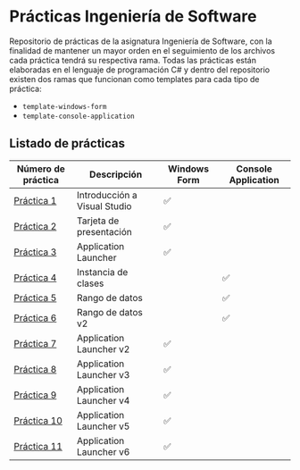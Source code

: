 # Prácticas Ingeniería de Software

Repositorio de prácticas de la asignatura Ingeniería de Software, con la finalidad de mantener un mayor orden en el seguimiento de los archivos cada práctica tendrá su respectiva rama.
Todas las prácticas están elaboradas en el lenguaje de programación C# y dentro del repositorio existen dos ramas que funcionan como templates para cada tipo de práctica:
-	`template-windows-form`
-	`template-console-application`

## Listado de prácticas

| Número de práctica | Descripción | Windows Form | Console Application |
| ----- | -----| -----| ----- |
| [Práctica 1](https://github.com/AngelCruzL/practicas-ingenieriaDeSoftware/tree/practica-1) | Introducción a Visual Studio | ✅ |  |
| [Práctica 2](https://github.com/AngelCruzL/practicas-ingenieriaDeSoftware/tree/practica-2) | Tarjeta de presentación | ✅ |  |
| [Práctica 3](https://github.com/AngelCruzL/practicas-ingenieriaDeSoftware/tree/practica-3) | Application Launcher | ✅ |  |
| [Práctica 4](https://github.com/AngelCruzL/practicas-ingenieriaDeSoftware/tree/practica-4) | Instancia de clases |  | ✅ |
| [Práctica 5](https://github.com/AngelCruzL/practicas-ingenieriaDeSoftware/tree/practica-5) | Rango de datos |  | ✅ |
| [Práctica 6](https://github.com/AngelCruzL/practicas-ingenieriaDeSoftware/tree/practica-6) | Rango de datos v2 |  | ✅ |
| [Práctica 7](https://github.com/AngelCruzL/practicas-ingenieriaDeSoftware/tree/practica-7) | Application Launcher v2 | ✅ |  |
| [Práctica 8](https://github.com/AngelCruzL/practicas-ingenieriaDeSoftware/tree/practica-8) | Application Launcher v3 | ✅ |  |
| [Práctica 9](https://github.com/AngelCruzL/practicas-ingenieriaDeSoftware/tree/practica-9) | Application Launcher v4 | ✅ |  |
| [Práctica 10](https://github.com/AngelCruzL/practicas-ingenieriaDeSoftware/tree/practica-10) | Application Launcher v5 | ✅ |  |
| [Práctica 11](https://github.com/AngelCruzL/practicas-ingenieriaDeSoftware/tree/practica-11) | Application Launcher v6 | ✅ |  |

